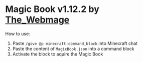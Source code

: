 # Magic Book v1.12.2 by [The_Webmage](https://github.com/TheWebmage)

How to use:  
1. Paste `/give @p minecraft:command_block` into Minecraft chat  
2. Paste the content of `MagicBook.json` into a command block  
3. Activate the block to aquire the Magic Book  
